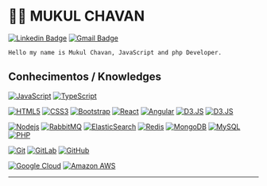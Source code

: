 # :man_technologist: MUKUL CHAVAN

[![Linkedin Badge](https://img.shields.io/badge/-LinkedIn-blue?style=flat-square&logo=Linkedin&logoColor=white&link=https://www.linkedin.com/in/luiz-carlos-abbott-galvão-neto-21a93b148/)](https://www.linkedin.com/in/mukul-chavan/)
[![Gmail Badge](https://img.shields.io/badge/-Gmail-c14438?style=flat-square&logo=Gmail&logoColor=white&link=mailto:mukulchavan23@gmail.com)](mailto:mukulchavan23@gmail.com)


    Hello my name is Mukul Chavan, JavaScript and php Developer.


## Conhecimentos / Knowledges

[![JavaScript](https://img.shields.io/badge/-JavaScript-black?style=flat-square&logo=javascript&link=https://github.com/mukulchavan/)](https://github.com/mukulchavan/)
[![TypeScript](https://img.shields.io/badge/-TypeScript-007ACC?style=flat-square&logo=typescript&link=https://github.com/mukulchavan/)](https://github.com/LuizCarlosAbbott/)

[![HTML5](https://img.shields.io/badge/-HTML5-E34F26?style=flat-square&logo=html5&logoColor=white&link=https://github.com/mukulchavan/)](https://github.com/mukulchavan/)
[![CSS3](https://img.shields.io/badge/-CSS3-1572B6?style=flat-square&logo=css3&link=https://github.com/mukulchavan/)](https://github.com/mukulchavan/)
[![Bootstrap](https://img.shields.io/badge/-Bootstrap-563D7C?style=flat-square&logo=bootstrap&link=https://github.com/mukulchavan/)](https://github.com/mukulchavan/)
[![React](https://img.shields.io/badge/-React-black?style=flat-square&logo=react&link=https://github.com/mukulchavan/)](https://github.com/mukulchavan/)
[![Angular](https://img.shields.io/badge/-Angular-DD0031?style=flat-square&logo=angular&link=https://github.com/mukulchavan/)](https://github.com/mukulchavan/)
[![D3.JS](https://img.shields.io/badge/-D3.js-black?style=flat-square&logo=d3.js&link=https://github.com/mukulchavan/)](https://github.com/mukulchavan/)
[![D3.JS](https://img.shields.io/badge/-kibana-black?style=flat-square&logo=kibana&link=https://github.com/mukulchavan/)](https://github.com/mukulchavan/)


[![Nodejs](https://img.shields.io/badge/-Nodejs-black?style=flat-square&logo=Node.js&link=https://github.com/mukulchavan/)](https://github.com/mukulchavan/)
[![RabbitMQ](https://img.shields.io/badge/-RabbitMQ-black?style=flat-square&logo=rabbitmq&link=https://github.com/mukulchavan/)](https://github.com/mukulchavan/)
[![ElasticSearch](https://img.shields.io/badge/-ElasticSearch-005571?style=flat-square&logo=elasticsearch&link=https://github.com/mukulchavan/)](https://github.com/LuizCarlosAbbott/)
[![Redis](https://img.shields.io/badge/-Redis-black?style=flat-square&logo=Redis&link=https://github.com/mukulchavan/)](https://github.com/mukulchavan/)
[![MongoDB](https://img.shields.io/badge/-MongoDB-black?style=flat-square&logo=mongodb&link=https://github.com/mukulchavan/)](https://github.com/mukulchavan/)
[![MySQL](https://img.shields.io/badge/-MySQL-black?style=flat-square&logo=mysql&logoColor=white&link=https://github.com/mukulchavan/)](https://github.com/mukulchavan/)
[![PHP](https://img.shields.io/badge/-php-black?style=flat-square&logo=php&link=https://github.com/mukulchavan/)](https://github.com/mukulchavan/)



[![Git](https://img.shields.io/badge/-Git-black?style=flat-square&logo=git&link=https://github.com/mukulchavan/)](https://github.com/mukulchavan/)
[![GitLab](https://img.shields.io/badge/-GitLab-FCA121?style=flat-square&logo=gitlab&link=https://github.com/mukulchavan/)](https://github.com/mukulchavan/)
[![GitHub](https://img.shields.io/badge/-GitHub-181717?style=flat-square&logo=github&link=https://github.com/mukulchavan/)](https://github.com/mukulchavan/)

[![Google Cloud](https://img.shields.io/badge/Google%20Cloud-black?style=flat-square&logo=google-cloud&link=https://github.com/mukulchavan/)](https://github.com/mukulchavan/)
[![Amazon AWS](https://img.shields.io/badge/Amazon%20AWS-232F3E?style=flat-square&logo=amazon-aws&link=https://github.com/mukulchavan/)](https://github.com/mukulchavan/)


---

